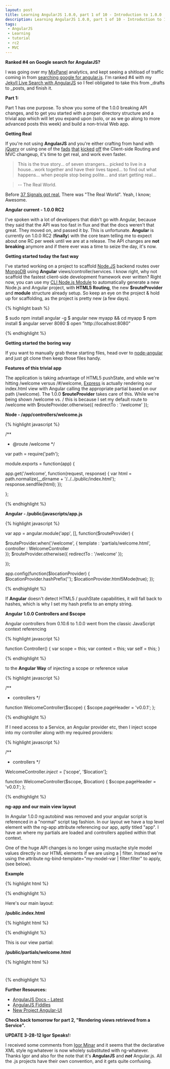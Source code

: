 ```yaml
---
layout: post
title: Learning AngularJS 1.0.0, part 1 of 10 - Introduction to 1.0.0
description: Learning AngularJS 1.0.0, part 1 of 10 - Introduction to 1.0.0
tags:
 - AngularJS
 - Learning
 - tutorial
 - rc2
 - MVC
---
```


**Ranked #4 on Google search for AngularJS?**

I was going over my [MixPanel](http://mixpanel.com/) analytics, and kept seeing a shitload of traffic coming in from [searching google for angular.js](www.google.com/search?q=angular.js). I'm ranked #4 with my [Jekyll Live Search with AngularJS](http://edwardhotchkiss.com/blog/2012/03/11/jekyll-live-search-with-angular.js/) so I feel obligated to take this from _drafts to _posts, and finish it.

**Part 1:**

Part 1 has one purpose. To show you some of the 1.0.0 breaking API changes, and to get you started with a proper directory structure and a trivial app which will let you expand upon (solo, or as we go along to more advanced posts this week) and build a non-trivial Web app.

**Getting Real**

If you're not using **AngularJS** and you're either crafting from hand with [jQuery](http://jquery.org) or using one of the [fads](http://backbonejs.com) [that](http://knockoutjs.com/) [kicked](https://github.com/maccman/spine/) [off](http://sammyjs.org/) the Client-side Routing and MVC changeup, it's time to get real, and work even faster. 

> This is the true story... of seven strangers... picked to live in a house...work together and have their lives taped... to find out what happens... when people stop being polite... and start getting real...

> -- The Real World.

Before [37 Signals got real](http://gettingreal.37signals.com/), There was "The Real World". Yeah, I know; Awesome.

**Angular current - 1.0.0 RC2**

I've spoken with a lot of developers that didn't go with Angular, because they said that the API was too fast in flux and that the docs weren't that great. They moved on, and passed it by. This is unfortunate. **Angular** is currently on 1.0.0 RC2 (**finally**) with the core team telling me to expect about one RC per week until we are at a release. The API changes are **not breaking** anymore and if there ever was a time to seize the day, it's now.

**Getting started today the fast way**

I've started working on a project to scaffold [Node.JS](http://nodejs.org) backend routes over [MongoDB](http://mongodb.org) using **Angular** views/controller/services. I know right, why not scaffold the fastest client-side development framework ever written? Right now, you can use my [CLI Node.js Module](http://search.npmjs.org/#/angular) to automatically generate a new Node.js and Angular project, with **HTML5 Routing**, the new **$routeProvider** and **module** structure already setup. So keep an eye on the project & hold up for scaffolding, as the project is pretty new (a few days).

{% highlight bash %}

$ sudo npm install angular -g
$ angular new myapp && cd myapp
$ npm install
$ angular server 8080
$ open "http://localhost:8080"

{% endhighlight %}

**Getting started the boring way**

If you want to manually grab these starting files, head over to [node-angular](https://github.com/edwardhotchkiss/node-angular/tree/master/lib/node-angular/templates) and just git clone then keep those files handy.

**Features of this trivial app**

The application is taking advantage of HTML5 pushState, and while we're hitting /welcome versus /#/welcome, [Express](http://expressjs.com/) is actually rendering our index.html view with Angular calling the appropriate partial based on our path (/welcome). The 1.0.0 **$routeProvider** takes care of this. While we're being shown /welcome vs. / this is because I set my default route to /welcome with $routeProvider.otherwise({ redirectTo : '/welcome' });

**Node - /app/controllers/welcome.js**

{% highlight javascript %}

/**
 * @route /welcome
 */

var path = require('path');

module.exports = function(app) {

  app.get('/welcome', function(request, response) {
  	var html = path.normalize(__dirname + '/../../public/index.html');
    response.sendfile(html);
  });

};

{% endhighlight %}

**Angular - /public/javascripts/app.js**

{% highlight javascript %}

var app = angular.module('app', [], function($routeProvider) {

  $routeProvider.when('/welcome', {
    template   : 'partials/welcome.html',
    controller : WelcomeController  
  });
  $routeProvider.otherwise({ 
    redirectTo : '/welcome'
  });

});

app.config(function($locationProvider) {  
  $locationProvider.hashPrefix('');
  $locationProvider.html5Mode(true);
});

{% endhighlight %}

If **Angular** doesn't detect HTML5 / pushState capabilities, it will fall back to hashes, which is why I set my hash prefix to an empty string.

**Angular 1.0.0 Controllers and $scope**

Angular controllers from 0.10.6 to 1.0.0 went from the classic JavaScript context referencing

{% highlight javascript %}

function Controller() {
	var scope = this;
	var context = this;
	var self = this;
}

{% endhighlight %}

to the **Angular Way** of injecting a scope or reference value

{% highlight javascript %}

/**
 * controllers
 */

function WelcomeController($scope) {
  $scope.pageHeader = 'v0.0.1';
};

{% endhighlight %}

If I need access to a Service, an Angular provider etc, then I inject scope into my controller along with my required providers:

{% highlight javascript %}

/**
 * controllers
 */

WelcomeController.$inject = ['$scope', '$location'];

function WelcomeController($scope, $location) {
  $scope.pageHeader = 'v0.0.1';
};

{% endhighlight %}

**ng-app and our main view layout**

In Angular 1.0.0 ng:autobind was removed and your angular script is referenced in a "normal" script tag fashion. In our layout we have a top level element with the ng-app attribute referencing our app, aptly titled "app". I have an <ng-view></ng-view> where my partials are loaded and controllers applied within that context.

One of the huge API changes is no longer using mustache style model values directly in our HTML elements if we are using a | filter. Instead we're using the attribute ng-bind-template="my-model-var | filter:filter" to apply, (see below).

**Example**

{% highlight html %}

<p ng-bind-html="item.content | highlight:filterBy"></p>

{% endhighlight %}

Here's our main layout:

**/public.index.html**

{% highlight html %}

<!DOCTYPE html>
<html lang="en" ng-app="app" ng-init="">
  <head>
    <meta charset="utf-8">
    <title ng-bind-template="Node-Angular {{ site.leftCurleys }}pageTitle{{ site.rightCurleys }}">Node-Angular</title>
  </head>
  <body>
    <div>
      <ng-view></ng-view>
    </div>
    <script type="text/javascript" src="javascripts/vendor/angular-1.0.0rc2.min.js" ng:autobind></script>
    <script type="text/javascript" src="javascripts/app.js"></script>
  </body>
</html>

{% endhighlight %}

This is our view partial:

**/public/partials/welcome.html**

{% highlight html %}

<div class="container" ng:init="$root.pageTitle = pageHeader">
  <h1 ng-bind-html="pageHeader"></h1>
</div>

{% endhighlight %}

**Further Resources:**

  * [AngularJS Docs - Latest](http://docs-next.angularjs.org/api)
  * [AngularJS Fiddles](https://github.com/angular/angular.js/wiki/JsFiddle-Examples)
  * [New Project Angular-UI](http://github.com/angular-ui)


**Check back tomorrow for part 2, "Rendering views retrieved from a Service".**


**UPDATE 3-28-12 Igor Speaks!:**

I received some comments from [Igor Minar](https://twitter.com/#!/igorminar) and it seems that the declarative XML style ng:whatever is now wholely substituted with ng-whatever. Thanks Igor and also for the note that it's **AngularJS** and ***not*** Angular.js. All the .js projects have their own convention, and it gets quite confusing.



